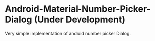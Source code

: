 # Android-Material-Number-Picker-Dialog (Under Development)
Very simple implementation of android number picker Dialog. 
